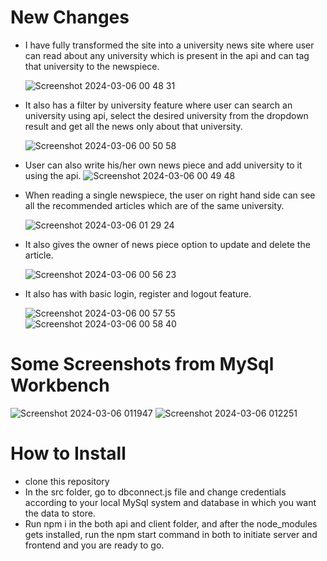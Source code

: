 # New Changes

- I have fully transformed the site into a university news site where user can read about any university which is present in the api and can tag that university to the newspiece.
  
  ![Screenshot 2024-03-06 00 48 31](https://github.com/The-0mnipotent/tech-slash-submission/assets/80109914/3e1b0521-651f-4968-bb4e-fbfddb61a539)

- It also has a filter by university feature where user can search an university using api, select the desired university from the dropdown result and get all the news only about that university.
  
  ![Screenshot 2024-03-06 00 50 58](https://github.com/The-0mnipotent/tech-slash-submission/assets/80109914/32a602c9-e846-4299-bbdd-87219c511a64)

- User can also write his/her own news piece and add university to it using the api.
  ![Screenshot 2024-03-06 00 49 48](https://github.com/The-0mnipotent/tech-slash-submission/assets/80109914/bb01dca7-cc8d-428a-86b4-b1b5a375503e)


- When reading a single newspiece, the user on right hand side can see all the recommended articles which are of the same university.

  ![Screenshot 2024-03-06 01 29 24](https://github.com/The-0mnipotent/tech-slash-submission/assets/80109914/e991bd93-30b4-4790-81f2-6238f1b93aed)

- It also gives the owner of news piece option to update and delete the article.
  
  ![Screenshot 2024-03-06 00 56 23](https://github.com/The-0mnipotent/tech-slash-submission/assets/80109914/4e9f0999-4e35-45a8-80af-e21efcc74907)

- It also has with basic login, register and logout feature.
  
  ![Screenshot 2024-03-06 00 57 55](https://github.com/The-0mnipotent/tech-slash-submission/assets/80109914/0a69d57d-5227-47e7-9903-02cdb6ed3f82) ![Screenshot 2024-03-06 00 58 40](https://github.com/The-0mnipotent/tech-slash-submission/assets/80109914/26d74ebc-daed-458b-ab5c-ed14c13fb9ea)

# Some Screenshots from MySql Workbench
![Screenshot 2024-03-06 011947](https://github.com/The-0mnipotent/tech-slash-submission/assets/80109914/7f722e74-e8f4-4170-b704-1be25e6d5ad4)
![Screenshot 2024-03-06 012251](https://github.com/The-0mnipotent/tech-slash-submission/assets/80109914/79053995-dcad-406c-b3b0-c4429d50fe07)

# How to Install
- clone this repository
- In the src folder, go to dbconnect.js file and change credentials according to your local MySql system and database in which you want the data to store.
- Run npm i in the both api and client folder, and after the node_modules gets installed, run the npm start command in both to initiate server and frontend and you are ready to go.

